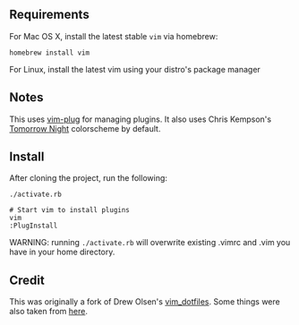 ## Requirements

For Mac OS X, install the latest stable `vim` via homebrew:

    homebrew install vim

For Linux, install the latest vim using your distro's package manager

## Notes

This uses [vim-plug](https://github.com/junegunn/vim-plug) for managing plugins. It also uses Chris Kempson's [Tomorrow Night](https://github.com/chriskempson/vim-tomorrow-theme/) colorscheme by default.

## Install

After cloning the project, run the following:

    ./activate.rb

    # Start vim to install plugins
    vim
    :PlugInstall

WARNING: running `./activate.rb` will overwrite existing .vimrc and .vim you
have in your home directory.

## Credit

This was originally a fork of Drew Olsen's [vim_dotfiles](https://github.com/drewolson/vim_dotfiles). Some things were also taken from [here](https://bitbucket.org/sjl/dotfiles).
